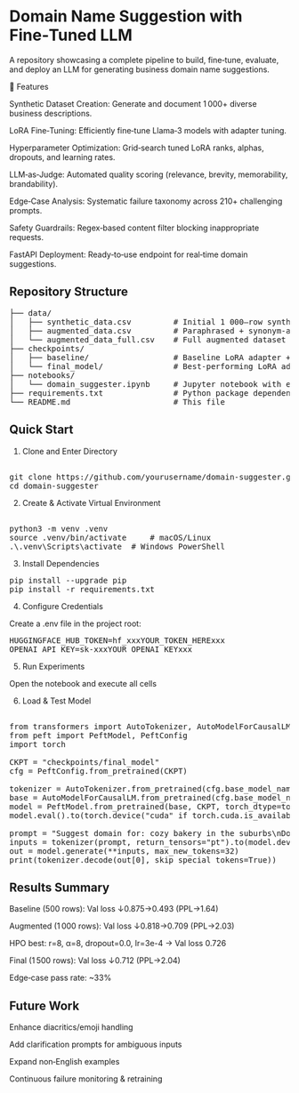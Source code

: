 # Domain Name Suggestion with Fine‑Tuned LLM

A repository showcasing a complete pipeline to build, fine‑tune, evaluate, and deploy an LLM for generating business domain name suggestions.

🌟 Features

Synthetic Dataset Creation: Generate and document 1 000+ diverse business descriptions.

LoRA Fine‑Tuning: Efficiently fine‑tune Llama‑3 models with adapter tuning.

Hyperparameter Optimization: Grid‑search tuned LoRA ranks, alphas, dropouts, and learning rates.

LLM‑as‑Judge: Automated quality scoring (relevance, brevity, memorability, brandability).

Edge‑Case Analysis: Systematic failure taxonomy across 210+ challenging prompts.

Safety Guardrails: Regex‑based content filter blocking inappropriate requests.

FastAPI Deployment: Ready‑to‑use endpoint for real‑time domain suggestions.

## Repository Structure

<pre>
├── data/
│   ├── synthetic_data.csv         # Initial 1 000–row synthetic dataset
│   ├── augmented_data.csv         # Paraphrased + synonym-augmented subset (1 000 rows)
│   └── augmented_data_full.csv    # Full augmented dataset (1 500 rows)
├── checkpoints/
│   ├── baseline/                  # Baseline LoRA adapter + config
│   └── final_model/               # Best‑performing LoRA adapter + config
├── notebooks/
│   └── domain_suggester.ipynb     # Jupyter notebook with experiments & analysis
├── requirements.txt               # Python package dependencies
└── README.md                      # This file
</pre>

## Quick Start

1. Clone and Enter Directory

<pre> 
git clone https://github.com/yourusername/domain-suggester.git
cd domain-suggester 
</pre>

2. Create & Activate Virtual Environment

<pre> 
python3 -m venv .venv
source .venv/bin/activate     # macOS/Linux
.\.venv\Scripts\activate  # Windows PowerShell 
</pre>

3. Install Dependencies

<pre>
pip install --upgrade pip
pip install -r requirements.txt
</pre>

4. Configure Credentials

Create a .env file in the project root:

<pre>
HUGGINGFACE_HUB_TOKEN=hf_xxxYOUR_TOKEN_HERExxx
OPENAI_API_KEY=sk-xxxYOUR_OPENAI_KEYxxx
</pre>

5. Run Experiments

Open the notebook and execute all cells

6. Load & Test Model

<pre> 
from transformers import AutoTokenizer, AutoModelForCausalLM
from peft import PeftModel, PeftConfig
import torch

CKPT = "checkpoints/final_model"
cfg = PeftConfig.from_pretrained(CKPT)

tokenizer = AutoTokenizer.from_pretrained(cfg.base_model_name_or_path)
base = AutoModelForCausalLM.from_pretrained(cfg.base_model_name_or_path, device_map="auto", torch_dtype=torch.float16)
model = PeftModel.from_pretrained(base, CKPT, torch_dtype=torch.float16)
model.eval().to(torch.device("cuda" if torch.cuda.is_available() else "cpu"))

prompt = "Suggest domain for: cozy bakery in the suburbs\nDomain:"
inputs = tokenizer(prompt, return_tensors="pt").to(model.device)
out = model.generate(**inputs, max_new_tokens=32)
print(tokenizer.decode(out[0], skip_special_tokens=True))
</pre>

## Results Summary

Baseline (500 rows): Val loss ↓0.875→0.493 (PPL→1.64)

Augmented (1 000 rows): Val loss ↓0.818→0.709 (PPL→2.03)

HPO best: r=8, α=8, dropout=0.0, lr=3e-4 → Val loss 0.726

Final (1 500 rows): Val loss ↓0.712 (PPL→2.04)

Edge‑case pass rate: ~33%

## Future Work

Enhance diacritics/emoji handling

Add clarification prompts for ambiguous inputs

Expand non‑English examples

Continuous failure monitoring & retraining
